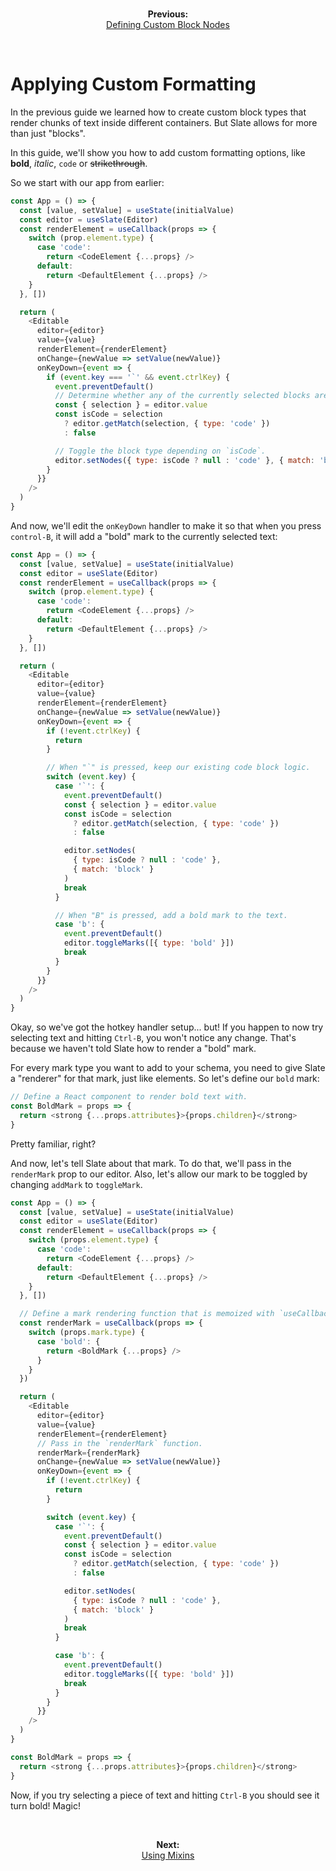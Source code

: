 <br/>
<p align="center"><strong>Previous:</strong><br/><a href="./defining-custom-block-nodes.md">Defining Custom Block Nodes</a></p>
<br/>

# Applying Custom Formatting

In the previous guide we learned how to create custom block types that render chunks of text inside different containers. But Slate allows for more than just "blocks".

In this guide, we'll show you how to add custom formatting options, like **bold**, _italic_, `code` or ~~strikethrough~~.

So we start with our app from earlier:

```js
const App = () => {
  const [value, setValue] = useState(initialValue)
  const editor = useSlate(Editor)
  const renderElement = useCallback(props => {
    switch (prop.element.type) {
      case 'code':
        return <CodeElement {...props} />
      default:
        return <DefaultElement {...props} />
    }
  }, [])

  return (
    <Editable
      editor={editor}
      value={value}
      renderElement={renderElement}
      onChange={newValue => setValue(newValue)}
      onKeyDown={event => {
        if (event.key === '`' && event.ctrlKey) {
          event.preventDefault()
          // Determine whether any of the currently selected blocks are code blocks.
          const { selection } = editor.value
          const isCode = selection
            ? editor.getMatch(selection, { type: 'code' })
            : false

          // Toggle the block type depending on `isCode`.
          editor.setNodes({ type: isCode ? null : 'code' }, { match: 'block' })
        }
      }}
    />
  )
}
```

And now, we'll edit the `onKeyDown` handler to make it so that when you press `control-B`, it will add a "bold" mark to the currently selected text:

```js
const App = () => {
  const [value, setValue] = useState(initialValue)
  const editor = useSlate(Editor)
  const renderElement = useCallback(props => {
    switch (prop.element.type) {
      case 'code':
        return <CodeElement {...props} />
      default:
        return <DefaultElement {...props} />
    }
  }, [])

  return (
    <Editable
      editor={editor}
      value={value}
      renderElement={renderElement}
      onChange={newValue => setValue(newValue)}
      onKeyDown={event => {
        if (!event.ctrlKey) {
          return
        }

        // When "`" is pressed, keep our existing code block logic.
        switch (event.key) {
          case '`': {
            event.preventDefault()
            const { selection } = editor.value
            const isCode = selection
              ? editor.getMatch(selection, { type: 'code' })
              : false

            editor.setNodes(
              { type: isCode ? null : 'code' },
              { match: 'block' }
            )
            break
          }

          // When "B" is pressed, add a bold mark to the text.
          case 'b': {
            event.preventDefault()
            editor.toggleMarks([{ type: 'bold' }])
            break
          }
        }
      }}
    />
  )
}
```

Okay, so we've got the hotkey handler setup... but! If you happen to now try selecting text and hitting `Ctrl-B`, you won't notice any change. That's because we haven't told Slate how to render a "bold" mark.

For every mark type you want to add to your schema, you need to give Slate a "renderer" for that mark, just like elements. So let's define our `bold` mark:

```js
// Define a React component to render bold text with.
const BoldMark = props => {
  return <strong {...props.attributes}>{props.children}</strong>
}
```

Pretty familiar, right?

And now, let's tell Slate about that mark. To do that, we'll pass in the `renderMark` prop to our editor. Also, let's allow our mark to be toggled by changing `addMark` to `toggleMark`.

```js
const App = () => {
  const [value, setValue] = useState(initialValue)
  const editor = useSlate(Editor)
  const renderElement = useCallback(props => {
    switch (props.element.type) {
      case 'code':
        return <CodeElement {...props} />
      default:
        return <DefaultElement {...props} />
    }
  }, [])

  // Define a mark rendering function that is memoized with `useCallback`.
  const renderMark = useCallback(props => {
    switch (props.mark.type) {
      case 'bold': {
        return <BoldMark {...props} />
      }
    }
  })

  return (
    <Editable
      editor={editor}
      value={value}
      renderElement={renderElement}
      // Pass in the `renderMark` function.
      renderMark={renderMark}
      onChange={newValue => setValue(newValue)}
      onKeyDown={event => {
        if (!event.ctrlKey) {
          return
        }

        switch (event.key) {
          case '`': {
            event.preventDefault()
            const { selection } = editor.value
            const isCode = selection
              ? editor.getMatch(selection, { type: 'code' })
              : false

            editor.setNodes(
              { type: isCode ? null : 'code' },
              { match: 'block' }
            )
            break
          }

          case 'b': {
            event.preventDefault()
            editor.toggleMarks([{ type: 'bold' }])
            break
          }
        }
      }}
    />
  )
}

const BoldMark = props => {
  return <strong {...props.attributes}>{props.children}</strong>
}
```

Now, if you try selecting a piece of text and hitting `Ctrl-B` you should see it turn bold! Magic!

<br/>
<p align="center"><strong>Next:</strong><br/><a href="./using-mixins.md">Using Mixins</a></p>
<br/>
